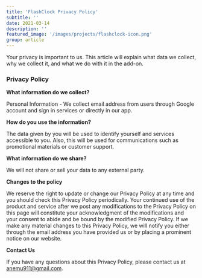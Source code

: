```yaml
---
title: 'FlashClock Privacy Policy'
subtitle: ''
date: 2021-03-14
description: ''
featured_image: '/images/projects/flashclock-icon.png'
group: article
---
```


Your privacy is important to us. This article will explain what data we collect, why we collect it, and what we do with it in the add-on.

### Privacy Policy

**What information do we collect?**


Personal Information - We collect email address from users through Google account and sign in services or directly in our app.

**How do you use the information?**

The data given by you will be used to identify yourself and services accessible to you. Also, this will be used for communications such as promotional materials or customer support.

**What information do we share?**

We will not share or sell your data to any external party.

**Changes to the policy**


We reserve the right to update or change our Privacy Policy at any time and you should check this Privacy Policy periodically. Your continued use of the product and service after we post any modifications to the Privacy Policy on this page will constitute your acknowledgment of the modifications and your consent to abide and be bound by the modified Privacy Policy. If we make any material changes to this Privacy Policy, we will notify you either through the email address you have provided us or by placing a prominent notice on our website.

**Contact Us**

If you have any questions about this Privacy Policy, please contact us at anemu911@gmail.com.
